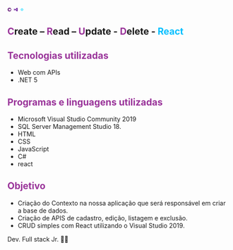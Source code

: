 <img src="README.assets/104821885-bf32b780-581d-11eb-8ad3-0644152be964.png" alt="27260-1" style="width:10px;" />           <img src="README.assets/104821822-54817c00-581d-11eb-96ed-65160f342648.png" alt="visual-studio" style="width:10px;;" />       <img src="README.assets/104821891-ca85e300-581d-11eb-8cc1-510abcec180e.png" alt="images" style="width:10px;" />

 

## <span style="color:#993399">C</span>reate – <span style="color:#993399">R</span>ead – <span style="color:#993399">U</span>pdate - <span style="color:#993399">D</span>elete - <span style="color:#00BFFF">React</span>

## <span style="color:#993399">Tecnologias utilizadas</span>

* Web com APIs
* .NET 5

## <span style="color:#993399">Programas e linguagens utilizadas</span>

* Microsoft Visual Studio Community 2019
* SQL Server Management Studio 18.
* HTML
* CSS
* JavaScript
* C#
* react

## <span style="color:#993399"> Objetivo</span>

* Criação do Contexto na nossa aplicação que será responsável em criar a base de dados.
* Criação de APIS de cadastro, edição, listagem e exclusão.
* CRUD simples com React utilizando o Visual Studio 2019.



  

 Dev. Full stack Jr. :running_man:
